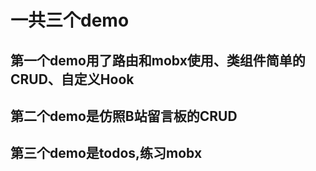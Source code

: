 # 一共三个demo
## 第一个demo用了路由和mobx使用、类组件简单的CRUD、自定义Hook
## 第二个demo是仿照B站留言板的CRUD
## 第三个demo是todos,练习mobx
